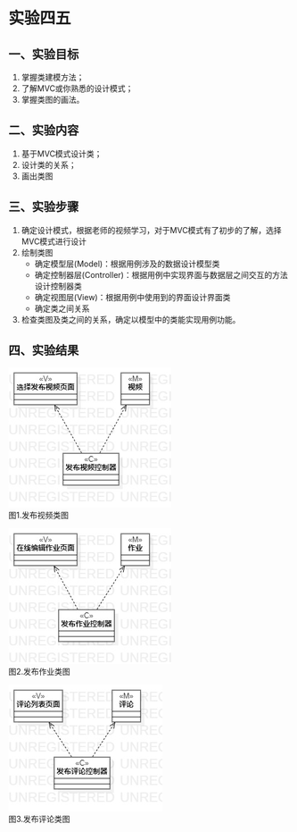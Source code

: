 # 实验四五

## 一、实验目标

1. 掌握类建模方法；
2. 了解MVC或你熟悉的设计模式；
3. 掌握类图的画法。

## 二、实验内容

1. 基于MVC模式设计类；
2. 设计类的关系；
3. 画出类图

## 三、实验步骤

1. 确定设计模式，根据老师的视频学习，对于MVC模式有了初步的了解，选择MVC模式进行设计  
2. 绘制类图  
    * 确定模型层(Model)：根据用例涉及的数据设计模型类  
    * 确定控制器层(Controller)：根据用例中实现界面与数据层之间交互的方法设计控制器类 
    * 确定视图层(View)：根据用例中使用到的界面设计界面类  
    * 确定类之间关系 
3. 检查类图及类之间的关系，确定以模型中的类能实现用例功能。

## 四、实验结果
![ClassDiagram1](./lab4_1.jpg)  
图1.发布视频类图

![ClassDiagram2](./lab4_2.jpg)   
图2.发布作业类图

![ClassDiagram3](./lab4_3.jpg)  
图3.发布评论类图

